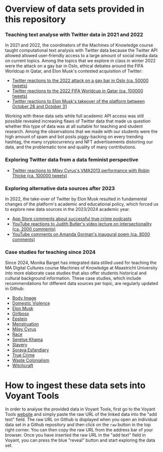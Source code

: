 # Overview of data sets provided in this repository

### Teaching text analyse with Twitter data in 2021 and 2022

In 2021 and 2022, the coordinators of the Machines of Knowledge course taught computational text analysis with Twitter data because the Twitter API allowed allowed user-friendly access to a large amount of social media data on current topics. Among the topics that we explore in class in winter 2022 were the attack on a gay bar in Oslo, ethical debates around the FIFA Worldcup in Qatar, and Elon Musk's contested acquisition of Twitter: 

- [Twitter reactions to the 2022 attack on a gay bar in Oslo (ca. 50000 tweets)](https://github.com/MonikaBarget/distant-reading/data/Twitter_OsloPride2022)
- [Twitter reactions to the 2022 FIFA Worldcup in Qatar (ca. 100000 tweets)](https://github.com/MonikaBarget/distant-reading/tree/main/data/Twitter_WorldCupQatar2022)
- [Twitter reactions to Elon Musk's takeover of the platform between October 28 and October 31](https://github.com/MonikaBarget/distant-reading/tree/main/data/Twitter_ElonMusk2022)

Working with these data sets while full academic API access was still possible revealed increasing flaws of Twitter data that made us question whether this type of data was at all suitable for teaching and student research. Among the observations that we made with our students were the high amount of spam and bot posts piggy-backing on every trending hashtag, the many cryptocurrency and NFT advertisements distorting our data, and the problematic tone and quality of many contributions. 

### Exploring Twitter data from a data feminist perspective
   
- [Twitter reactions to Miley Cyrus's VMA2013 performance with Robin Thicke (ca. 100000 tweets)](https://github.com/MonikaBarget/distant-reading/tree/main/data/Twitter_VMA2013)

### Exploring alternative data sources after 2023

In 2022, the take-over of Twitter by Elon Musk resulted in fundamental changes of the platform's academic and educational policy, which forced us to explore new data sources in the 2023/2024 academic year.

- [App Store comments about successful true crime podcasts](https://github.com/MonikaBarget/distant-reading/tree/main/data/Data_AppStore_TrueCrime)
- [YouTube reactions to Judith Butler's video lecture on intersectionality (ca. 2000 comments)](https://github.com/MonikaBarget/distant-reading/tree/main/data/YouTube_JudithButler)
- [YouTube comments on Amanda Gorman's inaugural poem (ca. 8000 comments)](https://github.com/MonikaBarget/distant-reading/tree/main/data/YouTube_AmandaGorman)

### Case studies for teaching since 2024

Since 2024, Monika Barget has integrated data stilled used for teaching the MA Digital Cultures course Machines of Knowledge at Maastricht University into more elaborate case studies that also offer students historical and cultural background information. These case studies, which include recommendations for different data sources per topic, are regularly updated in Github:

- [Body Image](https://monikabarget.github.io/distant-reading/pages_tasksheet_bodyimage.html)
- [Domestic Violence](https://monikabarget.github.io/distant-reading/pages_tasksheet_domesticviolence.html)
- [Elon Musk](https://monikabarget.github.io/distant-reading/pages_tasksheet_elonmusk.html)
- [Girlboss](https://monikabarget.github.io/distant-reading/pages_tasksheet_girlboss.html)
- [Epstein](https://monikabarget.github.io/distant-reading/pages_tasksheet_epstein.html)
- [Menstruation](https://monikabarget.github.io/distant-reading/pages_tasksheet_menstruation.html)
- [Miley Cyrus](https://monikabarget.github.io/distant-reading/pages_tasksheet_mileycyrus.html)
- [Race](https://monikabarget.github.io/distant-reading/pages_tasksheet_race.html)
- [Seretse Khama](https://monikabarget.github.io/distant-reading/pages_tasksheet_seretsekhama.html)
- [Slavery](https://monikabarget.github.io/distant-reading/pages_tasksheet_slavery.html)
- [Soraya Esfandiary](https://monikabarget.github.io/distant-reading/pages_tasksheet_sorayaesfandiary.html)
- [True Crime](https://monikabarget.github.io/distant-reading/pages_tasksheet_truecrime.html)
- [Waste Colonialism](https://monikabarget.github.io/distant-reading/pages_tasksheet_wastecolonialism.html)
- [Witchcraft](https://monikabarget.github.io/distant-reading/pages_tasksheet_witchcraft.html)

# How to ingest these data sets into Voyant Tools

In order to analyse the provided data in Voyant Tools, first go to the Voyant Tools [website](https://voyant-tools.org/) and simply paste the raw URL of the linked data into the "add text" field. The raw URL on Github is displayed when you open an individual data set in a Github repository and then click on the ```raw``` button in the top right corner. You can then copy the raw URL from the address bar of your browser. Once you have inserted the raw URL in the "add text" field in Voyant, you can press the blue "reveal" button and start exploring the data set.

